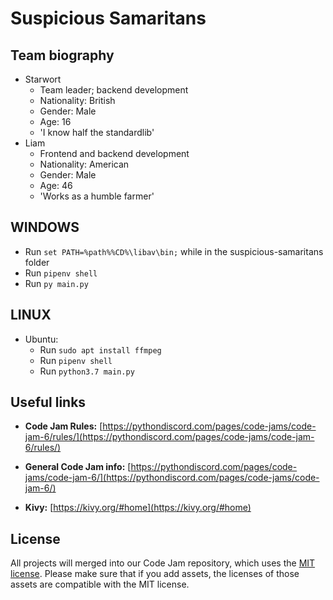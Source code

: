 # Suspicious Samaritans

## Team biography

- Starwort
  - Team leader; backend development
  - Nationality: British
  - Gender: Male
  - Age: 16
  - 'I know half the standardlib'
- Liam
  - Frontend and backend development
  - Nationality: American
  - Gender: Male
  - Age: 46
  - 'Works as a humble farmer'

## WINDOWS

- Run `set PATH=%path%%CD%\libav\bin;` while in the suspicious-samaritans folder
- Run `pipenv shell`
- Run `py main.py`

## LINUX

- Ubuntu:
  - Run `sudo apt install ffmpeg`
  - Run `pipenv shell`
  - Run `python3.7 main.py`

## Useful links

- **Code Jam Rules:** [https://pythondiscord.com/pages/code-jams/code-jam-6/rules/](https://pythondiscord.com/pages/code-jams/code-jam-6/rules/)

- **General Code Jam info:** [https://pythondiscord.com/pages/code-jams/code-jam-6/](https://pythondiscord.com/pages/code-jams/code-jam-6/)

- **Kivy:** [https://kivy.org/#home](https://kivy.org/#home)

## License

All projects will merged into our Code Jam repository, which uses the [MIT license](../LICENSE). Please make sure that if you add assets, the licenses of those assets are compatible with the MIT license.
